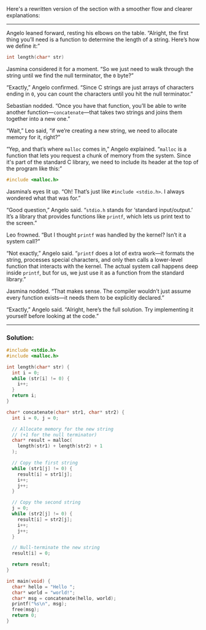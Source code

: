 Here's a rewritten version of the section with a smoother flow and clearer explanations:

---

Angelo leaned forward, resting his elbows on the table. “Alright, the first thing you’ll need is a function to determine the length of a string. Here’s how we define it:”

```c
int length(char* str)
```

Jasmina considered it for a moment. “So we just need to walk through the string until we find the null terminator, the `0` byte?”

“Exactly,” Angelo confirmed. “Since C strings are just arrays of characters ending in `0`, you can count the characters until you hit the null terminator.”

Sebastian nodded. “Once you have that function, you’ll be able to write another function—`concatenate`—that takes two strings and joins them together into a new one.”

“Wait,” Leo said, “if we’re creating a new string, we need to allocate memory for it, right?”

“Yep, and that’s where `malloc` comes in,” Angelo explained. “`malloc` is a function that lets you request a chunk of memory from the system. Since it's part of the standard C library, we need to include its header at the top of the program like this:”

```c
#include <malloc.h>
```

Jasmina’s eyes lit up. “Oh! That’s just like `#include <stdio.h>`. I always wondered what that was for.”

“Good question,” Angelo said. “`stdio.h` stands for ‘standard input/output.’ It’s a library that provides functions like `printf`, which lets us print text to the screen.”

Leo frowned. “But I thought `printf` was handled by the kernel? Isn’t it a system call?”

“Not exactly,” Angelo said. “`printf` does a lot of extra work—it formats the string, processes special characters, and only then calls a lower-level function that interacts with the kernel. The actual system call happens deep inside `printf`, but for us, we just use it as a function from the standard library.”

Jasmina nodded. “That makes sense. The compiler wouldn’t just assume every function exists—it needs them to be explicitly declared.”

“Exactly,” Angelo said. “Alright, here’s the full solution. Try implementing it yourself before looking at the code.”

---

### Solution:

```c
#include <stdio.h>
#include <malloc.h>

int length(char* str) {
  int i = 0;
  while (str[i] != 0) {
    i++;
  }
  return i;
}
```

```c
char* concatenate(char* str1, char* str2) {
  int i = 0, j = 0;

  // Allocate memory for the new string
  // (+1 for the null terminator)
  char* result = malloc(
    length(str1) + length(str2) + 1
  );

  // Copy the first string
  while (str1[j] != 0) {
    result[i] = str1[j];
    i++;
    j++;
  }

  // Copy the second string
  j = 0;
  while (str2[j] != 0) {
    result[i] = str2[j];
    i++;
    j++;
  }

  // Null-terminate the new string
  result[i] = 0;

  return result;
}
```

```c
int main(void) {
  char* hello = "Hello ";
  char* world = "world!";
  char* msg = concatenate(hello, world);
  printf("%s\n", msg);
  free(msg);
  return 0;
}
```

